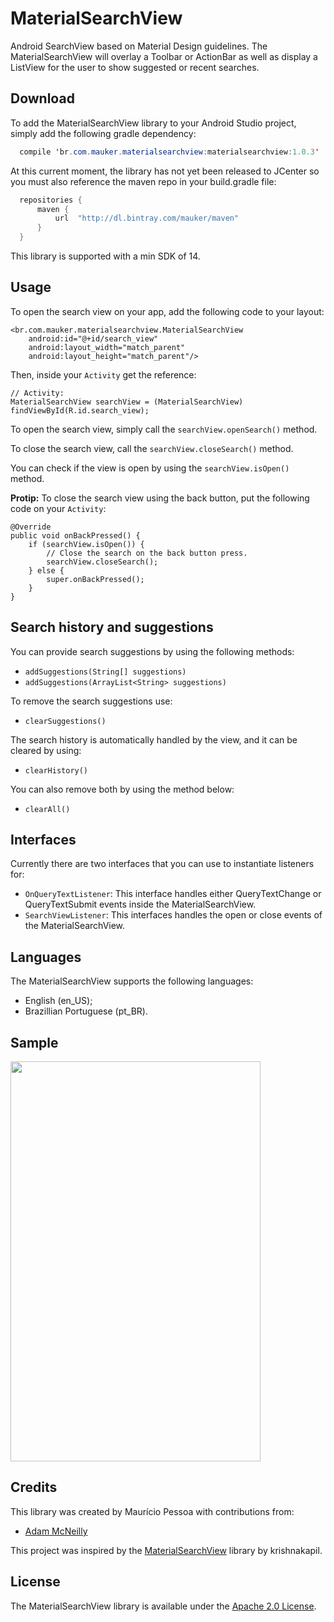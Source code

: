 # MaterialSearchView
Android SearchView based on Material Design guidelines. The MaterialSearchView will overlay a Toolbar or ActionBar as well as display a ListView for the user to show suggested or recent searches.

## Download
To add the MaterialSearchView library to your Android Studio project, simply add the following gradle dependency:
```java
  compile 'br.com.mauker.materialsearchview:materialsearchview:1.0.3'
```

At this current moment, the library has not yet been released to JCenter so you must also reference the maven repo in your build.gradle file:
```java
  repositories {
      maven {
          url  "http://dl.bintray.com/mauker/maven"
      }
  }
```

This library is supported with a min SDK of 14.

## Usage

To open the search view on your app, add the following code to your layout:

    <br.com.mauker.materialsearchview.MaterialSearchView
        android:id="@+id/search_view"
        android:layout_width="match_parent"
        android:layout_height="match_parent"/>
        
Then, inside your `Activity` get the reference:

    // Activity:
    MaterialSearchView searchView = (MaterialSearchView) findViewById(R.id.search_view);
    
To open the search view, simply call the `searchView.openSearch()` method.

To close the search view, call the `searchView.closeSearch()` method.

You can check if the view is open by using the `searchView.isOpen()` method.

**Protip:** To close the search view using the back button, put the following code on your `Activity`:

    @Override
    public void onBackPressed() {
        if (searchView.isOpen()) {
            // Close the search on the back button press.
            searchView.closeSearch();
        } else {
            super.onBackPressed();
        }
    }

## Search history and suggestions

You can provide search suggestions by using the following methods:

- `addSuggestions(String[] suggestions)`
- `addSuggestions(ArrayList<String> suggestions)`

To remove the search suggestions use:

- `clearSuggestions()`

The search history is automatically handled by the view, and it can be cleared by using:

- `clearHistory()`

You can also remove both by using the method below:

- `clearAll()`


## Interfaces
Currently there are two interfaces that you can use to instantiate listeners for:

- `OnQueryTextListener`: This interface handles either QueryTextChange or QueryTextSubmit events inside the MaterialSearchView.
- `SearchViewListener`: This interfaces handles the open or close events of the MaterialSearchView.


## Languages

The MaterialSearchView supports the following languages:

- English (en_US);
- Brazillian Portuguese (pt_BR).

## Sample
<img src='http://i.stack.imgur.com/JgK6M.gif' width='400' height='640' />

## Credits
This library was created by Maurício Pessoa with contributions from:
- [Adam McNeilly](http://adammcneilly.com)

This project was inspired by the [MaterialSearchView](https://github.com/krishnakapil/MaterialSeachView) library by krishnakapil.

## License
The MaterialSearchView library is available under the [Apache 2.0 License](http://www.apache.org/licenses/LICENSE-2.0).
